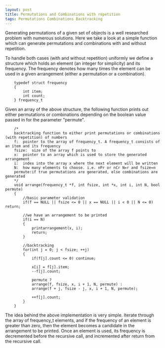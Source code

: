 ```yaml
---
layout: post
title: Permutations and Combinations with repetition
tags: Permutations Combinations Backtracking
---
```


Generating permutations of a given set of objects is a well researched problem with numerous solutions. Here we take a look at a simple function which can generate permutations and combinations with and without repetition.

To handle both cases (with and without repetition) uniformly we define a structure which holds an element (an integer for simplicity) and its frequency. The frequency denotes how many times the element can be used in a given arrangement (either a permutation or a combination).

		typedef struct frequency
		{
			int item;
			int count;
		} frequency_t

Given an array of the above structure, the following function prints out either permutations or combinations depending on the boolean value passed in for the parameter "permute".

		/*
		backtracking function to either print permutations or combinations (with repetition) of numbers
		f:	pointer to the array of frequency_t. A frequency_t consists of an item and its frequency
		fsize:	size of the array f points to
		x:	pointer to an array which is used to store the generated arrangement
		i:	index into the array x where the next element will be written
		N:	how many elements to choose. i.e. nPr or nCr N=r and fsize=n
		permute:if true permutations are generated, else combinations are generated
		*/
		void arrange(frequency_t *f, int fsize, int *x, int i, int N, bool permute)
		{
			//basic parameter validation
			if(f == NULL || fsize <= 0 || x == NULL || i < 0 || N <= 0) return;

			//we have an arrangement to be printed
			if(i == N)
			{
				printarrangement(x, i);
				return;
			}

			//backtracking
			for(int j = 0; j < fsize; ++j)
			{
				if(f[j].count <= 0) continue;
		
				x[i] = f[j].item;
				--f[j].count;

				permute ?
				arrange(f, fsize, x, i + 1, N, permute) :
				arrange(f + j, fsize - j, x, i + 1, N, permute);
		
				++f[j].count;
			}
		}

The idea behind the above implementation is very simple. Iterate through the array of frequency_t elements, and if the frequency of an element is greater than zero, then the element becomes a candidate in the arrangement to be printed. Once an element is used, its frequency is decremented before the recursive call, and incremented after return from the recursive call.
